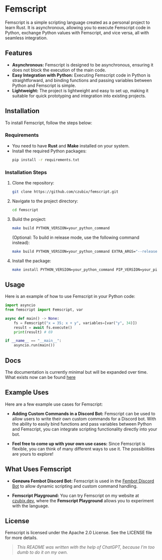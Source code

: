 # Femscript

Femscript is a simple scripting language created as a personal project to learn Rust. It is asynchronous, allowing you to execute Femscript code in Python, exchange Python values with Femscript, and vice versa, all with seamless integration.

## Features

- **Asynchronous:** Femscript is designed to be asynchronous, ensuring it does not block the execution of the main code.
- **Easy Integration with Python:** Executing Femscript code in Python is straightforward, and binding functions and passing variables between Python and Femscript is simple.
- **Lightweight:** The project is lightweight and easy to set up, making it suitable for quick prototyping and integration into existing projects.

## Installation

To install Femscript, follow the steps below:

### Requirements

- You need to have **Rust** and **Make** installed on your system.
- Install the required Python packages:
    ```bash
    pip install -r requirements.txt
    ```

### Installation Steps

1. Clone the repository:
    ```bash
    git clone https://github.com/czubix/femscript.git
    ```

2. Navigate to the project directory:
    ```bash
    cd femscript
    ```

3. Build the project:
    ```bash
    make build PYTHON_VERSION=your_python_command
    ```
    (Optional: To build in release mode, use the following command instead):
    ```bash
    make build PYTHON_VERSION=your_python_command EXTRA_ARGS="--release"
    ```

4. Install the package:
    ```bash
    make install PYTHON_VERSION=your_python_command PIP_VERSION=your_pip_command
    ```

## Usage

Here is an example of how to use Femscript in your Python code:

```py
import asyncio
from femscript import Femscript, var

async def main() -> None:
    fs = Femscript("x = 35; x + y", variables=[var("y", 34)])
    result = await fs.execute()
    print(result) # 69

if __name__ == "__main__":
    asyncio.run(main())
```

## Docs
The documentation is currently minimal but will be expanded over time. What exists now can be found [here](https://czubix.github.io/femscript)

## Example Uses

Here are a few example use cases for Femscript:

- **Adding Custom Commands in a Discord Bot:**
  Femscript can be used to allow users to write their own custom commands for a Discord bot. With the ability to easily bind functions and pass variables between Python and Femscript, you can integrate scripting functionality directly into your bot.

- **Feel free to come up with your own use cases:**
  Since Femscript is flexible, you can think of many different ways to use it. The possibilities are yours to explore!

## What Uses Femscript

- **~~Cenzura~~ Fembot Discord Bot:**
  Femscript is used in the [Fembot Discord Bot](https://github.com/poligonteam/cenzura) to allow dynamic scripting and custom command handling.

- **Femscript Playground:**
  You can try Femscript on my website at [czubix.dev](https://czubix.dev), where the **Femscript Playground** allows you to experiment with the language.

## License

Femscript is licensed under the Apache 2.0 License. See the LICENSE file for more details.

> *This README was written with the help of ChatGPT, because I’m too dumb to do it on my own.*
